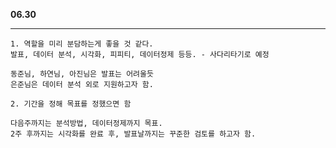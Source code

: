 **06.30**



--------------------



```
1. 역할을 미리 분담하는게 좋을 것 같다. 
발표, 데이터 분석, 시각화, 피피티, 데이터정제 등등. - 사다리타기로 예정

동준님, 하연님, 아진님은 발표는 어려울듯
은준님은 데이터 분석 외로 지원하고자 함.

2. 기간을 정해 목표를 정했으면 함 

다음주까지는 분석방법, 데이터정제까지 목표.
2주 후까지는 시각화를 완료 후, 발표날까지는 꾸준한 검토를 하고자 함.
```

